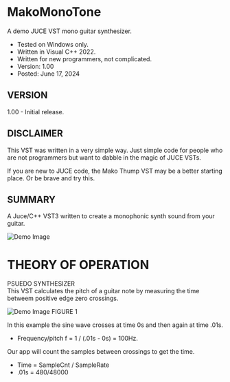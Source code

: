 # MakoMonoTone
A demo JUCE VST mono guitar synthesizer.
* Tested on Windows only.
* Written in Visual C++ 2022.
* Written for new programmers, not complicated.
* Version: 1.00
* Posted: June 17, 2024

VERSION
------------------------------------------------------------------
1.00 - Initial release.

DISCLAIMER
------------------------------------------------------------------  
This VST was written in a very simple way. Just simple code for
people who are not programmers but want to dabble in the magic of JUCE VSTs.

If you are new to JUCE code, the Mako Thump VST may be a better
starting place. Or be brave and try this.
       
SUMMARY
------------------------------------------------------------------
A Juce/C++ VST3 written to create a monophonic synth sound from your guitar.

![Demo Image](docs/assets/makomonotonedemo.jpg)

# THEORY OF OPERATION<br />
PSUEDO SYNTHESIZER  
This VST calculates the pitch of a guitar note by measuring the time betweem positive edge zero crossings.

![Demo Image](docs/assets/sinepitch.jpg)
FIGURE 1  

In this example the sine wave crosses at time 0s and then again at time .01s. 
* Frequency/pitch f = 1 / (.01s - 0s) = 100Hz.

Our app will count the samples between crossings to get the time.
* Time = SampleCnt / SampleRate
* .01s = 480/48000

